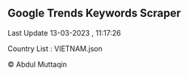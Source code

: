 

## Google Trends Keywords Scraper 
 
Last Update 13-03-2023 , 11:17:26

Country List :
VIETNAM.json



© Abdul Muttaqin 
